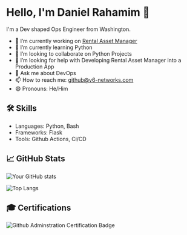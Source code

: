 # Hello, I'm Daniel Rahamim 👋

I'm a Dev shaped Ops Engineer from Washington.

- 🔭 I’m currently working on [Rental Asset Manager](https://github.com/drahamim/RentalAssetManager)
- 🌱 I’m currently learning Python
- 👯 I’m looking to collaborate on Python Projects
- 🤔 I’m looking for help with Developing Rental Asset Manager into a Production App
- 💬 Ask me about DevOps
- 📫 How to reach me: github@v6-networks.com
- 😄 Pronouns: He/Him


## 🛠 Skills
- Languages: Python, Bash
- Frameworks: Flask
- Tools: Github Actions, Ci/CD

## 📈 GitHub Stats

![Your GitHub stats](https://github-readme-stats.vercel.app/api?username=drahamim&show_icons=true&theme=radical)

![Top Langs](https://github-readme-stats.vercel.app/api/top-langs/?username=drahamim&theme=radical)

## :mortar_board: Certifications
![Github Adminstration Certification Badge](https://images.credly.com/size/220x220/images/34880f37-8ec8-4542-a78a-73ba6647208e/image.png)
